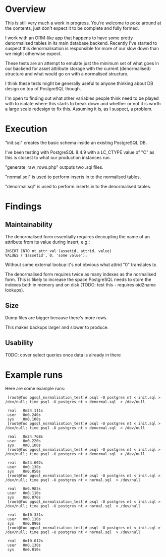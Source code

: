 # Overview

This is still very much a work in progress. You're welcome to poke around at the contents, just don't expect it to be complete and fully formed.

I work with an ORM-like app that happens to have some pretty denormalised tables in its main database backend. Recently I've started to suspect this denormalisation is responsible for more of our slow down than we might otherwise expect.

These tests are an attempt to emulate just the minimum set of what goes in our backend for asset attribute storage with the current (denormalised) structure and what would go on with a normalised structure.

I think these tests might be generally useful to anyone thinking about DB design on top of PostgreSQL though.

I'm open to finding out what other variables people think need to be played with to isolate where this starts to break down and whether or not it is worth a large scale redesign to fix this. Assuming it is, as I suspect, a problem.

# Execution

"init.sql" creates the basic schema inside an existing PostgreSQL DB.

I've been testing with PostgreSQL 8.4.9 with a LC_CTYPE value of "C" as this is closest to what our production instances run.

"generate_raw_rows.php" outputs two .sql files.

"normal.sql" is used to perform inserts in to the normalised tables.

"denormal.sql" is used to perform inserts in to the denormalised tables.


# Findings

## Maintainability

The denormalised form essentially requires decoupling the name of an attribute from its value during insert, e.g.:

	INSERT INTO nt_attr_val (assetid, attrid, value)
	VALUES ('$assetid', 0, 'some value');
     
Without some external lookup it's not obvious what attrid "0" translates to.


The denormalised form requires twice as many indexes as the normalised form. This is likely to increase the space PostgreSQL needs to store the indexes both in memory and on disk (TODO: test this - requires oid2name lookups).
		
## Size

Dump files are bigger because there's more rows.

This makes backups larger and slower to produce.

## Usability

TODO: cover select queries once data is already in there

# Example runs

Here are some example runs:
     
	 [root@foo pgsql_normalisation_test]# psql -U postgres nt < init.sql > /dev/null; time psql -U postgres nt < denormal.sql  > /dev/null
     
     real	0m24.111s
     user	0m0.240s
     sys	0m0.100s
     [root@foo pgsql_normalisation_test]# psql -U postgres nt < init.sql > /dev/null; time psql -U postgres nt < denormal.sql  > /dev/null
     
     real	0m24.768s
     user	0m0.220s
     sys	0m0.100s
     [root@foo pgsql_normalisation_test]# psql -U postgres nt < init.sql > /dev/null; time psql -U postgres nt < denormal.sql  > /dev/null
     
     real	0m24.602s
     user	0m0.130s
     sys	0m0.050s
     [root@foo pgsql_normalisation_test]# psql -U postgres nt < init.sql > /dev/null; time psql -U postgres nt < normal.sql  > /dev/null
     
     real	0m9.983s
     user	0m0.110s
     sys	0m0.070s
     [root@foo pgsql_normalisation_test]# psql -U postgres nt < init.sql > /dev/null; time psql -U postgres nt < normal.sql  > /dev/null
     
     real	0m10.331s
     user	0m0.110s
     sys	0m0.090s
     [root@foo pgsql_normalisation_test]# psql -U postgres nt < init.sql > /dev/null; time psql -U postgres nt < normal.sql  > /dev/null
     
     real	0m10.012s
     user	0m0.130s
     sys	0m0.010s
